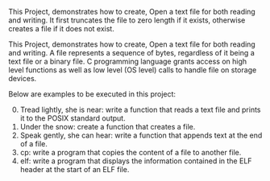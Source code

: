 This Project, demonstrates how to create, Open a text file for both reading and writing. It first truncates the file to zero length if it exists, otherwise creates a file if it does not exist.


This Project, demonstrates how to create, Open a text file for both reading and writing. 
A file represents a sequence of bytes, regardless of it being a text file or a binary file. 
C programming language grants access on high level functions as well as low level (OS level) calls to handle file on  storage devices.

Below are examples to be executed in this project:

0. Tread lightly, she is near: write a function that reads a text file and prints it to the POSIX standard output.
1. Under the snow: create a function that creates a file.
2. Speak gently, she can hear: write a function that appends text at the end of a file.
3. cp:  write a program that copies the content of a file to another file.
4. elf: write a program that displays the information contained in the ELF header at the start of an ELF file.

